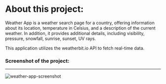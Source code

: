 # About this project:
<p>
Weather App is a weather search page for a country, offering information about its location, temperature in Celsius, and a description of the current weather. In addition, it provides additional details, including visibility, pressure, snowfall, sunrise, sunset, UV rays. </p>
<p>
This application utilizes the weatherbit.io API to fetch real-time data.</p>

### Screenshot of the project:
<hr/>

![weather-app-screenshot](https://github.com/manotendulkar/weather-page/assets/99658669/4e08ce05-35e6-4f05-bc55-fbb11b8cae49)

